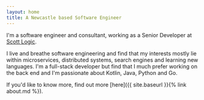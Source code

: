 ```yaml
---
layout: home
title: A Newcastle based Software Engineer
---
```


I'm a software engineer and consultant, working as a Senior Developer at [Scott Logic](https://www.scottlogic.com/).

I live and breathe software engineering and find that my interests mostly lie within microservices, distributed systems, search engines and learning new languages. I'm a full-stack developer but find that I much prefer working on the back end and I'm passionate about Kotlin, Java, Python and Go.

If you'd like to know more, find out more [here]({{ site.baseurl }}{% link about.md %}).

